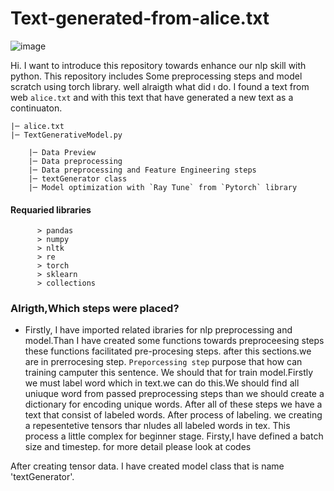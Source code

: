 # Text-generated-from-alice.txt
![image](https://user-images.githubusercontent.com/64266044/215060141-b23a8a37-aa72-4dda-bc5f-a9fb3c3e5501.png)

Hi. I want to introduce this repository towards enhance our nlp skill with python.
This repository includes Some preprocessing steps and model scratch using torch library.
well alraigth what did ı do.
I found a text from web `alice.txt` and with this text that have generated a new text as a continuaton.

    |─ alice.txt
    |─ TextGenerativeModel.py
    
        |─ Data Preview
        |─ Data preprocessing
        |─ Data preprocessing and Feature Engineering steps
        |─ textGenerator class
        |─ Model optimization with `Ray Tune` from `Pytorch` library
    
    
   #### Requaried libraries
          > pandas 
          > numpy 
          > nltk
          > re
          > torch
          > sklearn
          > collections 

        
### Alrigth,Which steps were placed?

*   Firstly, I have imported related ibraries for nlp preprocessing and model.Than I have created some functions towards preproceesing steps these functions facilitated pre-procesing steps.
    after this sections.we are in prerrocesing step.
`Preporcessing step` purpose that how  can training camputer this sentence. We should that for train model.Firstly we must label word which in text.we can do this.We should find all uniuque word from passed preprocessing steps than we should create a dictionary for encoding unique words. After all of these steps we have a text that consist of labeled words.
After process of labeling. we creating a repesentetive tensors  thar nludes all labeled words in tex. This process a little complex for beginner stage. Firsty,I have defined a batch size and timestep.
for more detail please look at codes






After creating tensor data. I have created model class that is name 'textGenerator'.
